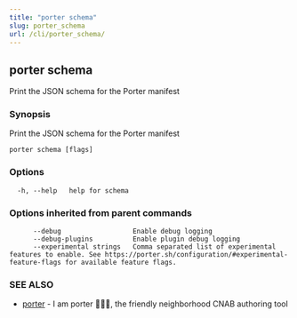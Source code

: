 ```yaml
---
title: "porter schema"
slug: porter_schema
url: /cli/porter_schema/
---
```

## porter schema

Print the JSON schema for the Porter manifest

### Synopsis

Print the JSON schema for the Porter manifest

```
porter schema [flags]
```

### Options

```
  -h, --help   help for schema
```

### Options inherited from parent commands

```
      --debug                  Enable debug logging
      --debug-plugins          Enable plugin debug logging
      --experimental strings   Comma separated list of experimental features to enable. See https://porter.sh/configuration/#experimental-feature-flags for available feature flags.
```

### SEE ALSO

* [porter](/cli/porter/)	 - I am porter 👩🏽‍✈️, the friendly neighborhood CNAB authoring tool

